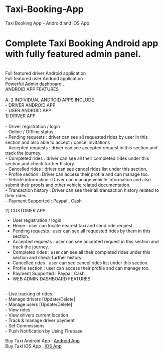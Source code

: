 # Taxi-Booking-App
Taxi Booking App - Android and iOS App

<h1>Complete Taxi Booking Android app with fully featured admin panel.</h1>
<br>
Full featured driver Android application<br>
Full featured user Android application<br>
Powerful Admin dashboard .<br>
ANDROID APP FEATURES<br>
<br>
A. 2 INDIVIDUAL ANDROID APPS INCLUDE
<br>
- DRIVER ANDROID APP
<br>- USER ANDROID APP<br>
1] DRIVER APP<br>
<br>
- Driver registration / login<br>
- Online / Offline status<br>
- Pending requests : driver can see all requested rides by user in this section and also able to accept / cancel invitations<br>
- Accepted requests : driver can see accepted request in this section and track the journey.<br>
- Completed rides : driver can see all their completed rides under this section and check further history.<br>
- Cancelled rides : driver can see cancel rides list under this section.<br>
- Profile section : Driver can access their profile and can manage too.<br>
- Vehicle information : Driver can manage vehicle information and also submit their proofs and other vehicle related documentation.<br>
- Transaction history : Driver can see their all transaction history related to their rides.<br>
- Payment Supported : Paypal , Cash<br>

2] CUSTOMER APP
<br>
- User registration / login<br>
- Home : user can locate nearest taxi and send ride request.<br>
- Pending requests : user can see all requested rides by them in this section.<br>
- Accepted requests : user can see accepted request in this section and track the journey.<br>
- Completed rides : user can see all their completed rides under this section and check further history.<br>
- Cancelled rides : user can see cancel rides list under this section.<br>
- Profile section : user can access their profile and can manage too.<br>
- Payment Supported : Paypal, Cash<br>
- WEB ADMIN DASHBOARD FEATURES<br>

<br>
- Live tracking of rides.<br>
- Manage drivers [Update/Delete]<br>
- Manage users [Update/Delete]<br>
- View rides<br>
- View drivers current location<br>
- Track & manage driver payment<br>
- Set Commissions<br>
- Push Notification by Using Firebase

Buy Taxi Android App : <a href="https://rackons.in/custom-mobile-apps/taxi-booking-android-app">Android App</a><br>
Buy Taxi iOS App : <a href="https://rackons.in/custom-mobile-apps/taxi-booking-ios-app">iOS App</a>
